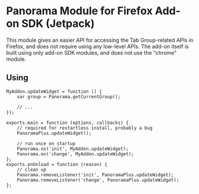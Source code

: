 # Panorama Module for Firefox Add-on SDK (Jetpack)
This module gives an easier API for accessing the Tab Group-related APIs in
Firefox, and does not require using any low-level APIs. The add-on itself is
built using only add-on SDK modules, and does not use the "chrome" module.

## Using

	MyAddon.updateWidget = function () {
		var group = Panorama.getCurrentGroup();

		// ...
	});

	exports.main = function (options, callbacks) {
		// required for restartless install, probably a bug
		PanoramaPlus.updateWidget();

		// run once on startup
		Panorama.on('init', MyAddon.updateWidget);
		Panorama.on('change', MyAddon.updateWidget);
	};
	exports.onUnload = function (reason) {
		// clean up
		Panorama.removeListener('init', PanoramaPlus.updateWidget);
		Panorama.removeListener('change', PanoramaPlus.updateWidget);
	};